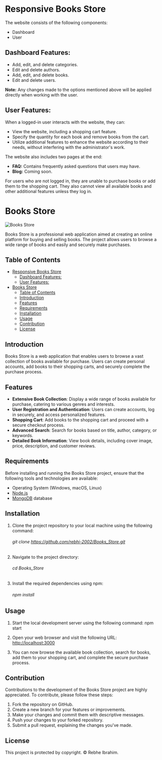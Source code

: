 <!-- # Books Store

![Books Store](https://2u.pw/G0KXeQ)

Books Store is a professional web application aimed at creating an online platform for buying and selling books. The project allows users to browse a wide range of books and easily and securely make purchases.

## Table of Contents

- [Books Store](#books-store)
  - [Table of Contents](#table-of-contents)
  - [Introduction](#introduction)
  - [Features](#features)
  - [Requirements](#requirements)
  - [Installation](#installation)
  - [Usage](#usage)
  - [Contribution](#contribution)
  - [License](#license)

## Introduction

Books Store is a web application that enables users to browse a vast collection of books available for purchase. Users can create personal accounts, add books to their shopping carts, and securely complete the purchase process.

## Features

- **Extensive Book Collection**: Display a wide range of books available for purchase, catering to various genres and interests.
- **User Registration and Authentication**: Users can create accounts, log in securely, and access personalized features.
- **Shopping Cart**: Add books to the shopping cart and proceed with a secure checkout process.
- **Advanced Search**: Search for books based on title, author, category, or keywords.
- **Detailed Book Information**: View book details, including cover image, price, description, and customer reviews.

## Requirements

Before installing and running the Books Store project, ensure that the following tools and technologies are available:

- Operating System (Windows, macOS, Linux)
- [Node.js](https://nodejs.org)
- [MongoDB](https://www.mongodb.com) database

## Installation

1. Clone the project repository to your local machine using the following command:
      ######    git clone https://github.com/rebhi-2002/Books_Store.git

2. Navigate to the project directory:
      ######     cd Books_Store

3. Install the required dependencies using npm:
      ######    npm install

## Usage

1. Start the local development server using the following command: npm start

2. Open your web browser and visit the following URL: [http://localhost:3000](http://localhost:3000)

3. You can now browse the available book collection, search for books, add them to your shopping cart, and complete the secure purchase process.

## Contribution

Contributions to the development of the Books Store project are highly appreciated. To contribute, please follow these steps:

1. Fork the repository on GitHub.
2. Create a new branch for your features or improvements.
3. Make your changes and commit them with descriptive messages.
4. Push your changes to your forked repository.
5. Submit a pull request, explaining the changes you've made.

## License

This project is protected by copyright. © Rebhe Ibrahim. -->

<!-- # Responsive Books Store

The website consists of the following components:

- Dashboard
- User

## Dashboard Features:

- Add, edit, and delete categories.
- Edit and delete authors.
- Add, edit, and delete books.
- Edit and delete users.

**Note:** Any changes made to the options mentioned above will be applied directly when working with the user.

## User Features:

When a logged-in user interacts with the website, they can:

- View the website, including a shopping cart feature.
- Specify the quantity for each book and remove books from the cart.
- Utilize additional features to enhance the website according to their needs, without interfering with the administrator's work.

The website also includes two pages at the end:

- **FAQ:** Contains frequently asked questions that users may have.
- **Blog:** Coming soon.

For users who are not logged in, they are unable to purchase books or add them to the shopping cart. They also cannot view all available books and other additional features unless they log in. -->

# Responsive Books Store

The website consists of the following components:

- Dashboard
- User

## Dashboard Features:

- Add, edit, and delete categories.
- Edit and delete authors.
- Add, edit, and delete books.
- Edit and delete users.

**Note:** Any changes made to the options mentioned above will be applied directly when working with the user.

## User Features:

When a logged-in user interacts with the website, they can:

- View the website, including a shopping cart feature.
- Specify the quantity for each book and remove books from the cart.
- Utilize additional features to enhance the website according to their needs, without interfering with the administrator's work.

The website also includes two pages at the end:

- **FAQ:** Contains frequently asked questions that users may have.
- **Blog:** Coming soon.

For users who are not logged in, they are unable to purchase books or add them to the shopping cart. They also cannot view all available books and other additional features unless they log in.

# Books Store

![Books Store](https://2u.pw/G0KXeQ)

Books Store is a professional web application aimed at creating an online platform for buying and selling books. The project allows users to browse a wide range of books and easily and securely make purchases.

## Table of Contents

- [Responsive Books Store](#responsive-books-store)
  - [Dashboard Features:](#dashboard-features)
  - [User Features:](#user-features)
- [Books Store](#books-store)
  - [Table of Contents](#table-of-contents)
  - [Introduction](#introduction)
  - [Features](#features)
  - [Requirements](#requirements)
  - [Installation](#installation)
  - [Usage](#usage)
  - [Contribution](#contribution)
  - [License](#license)

## Introduction

Books Store is a web application that enables users to browse a vast collection of books available for purchase. Users can create personal accounts, add books to their shopping carts, and securely complete the purchase process.

## Features

- **Extensive Book Collection**: Display a wide range of books available for purchase, catering to various genres and interests.
- **User Registration and Authentication**: Users can create accounts, log in securely, and access personalized features.
- **Shopping Cart**: Add books to the shopping cart and proceed with a secure checkout process.
- **Advanced Search**: Search for books based on title, author, category, or keywords.
- **Detailed Book Information**: View book details, including cover image, price, description, and customer reviews.

## Requirements

Before installing and running the Books Store project, ensure that the following tools and technologies are available:

- Operating System (Windows, macOS, Linux)
- [Node.js](https://nodejs.org)
- [MongoDB](https://www.mongodb.com) database

## Installation

1. Clone the project repository to your local machine using the following command:
      ######    git clone https://github.com/rebhi-2002/Books_Store.git

2. Navigate to the project directory:
      ######     cd Books_Store

3. Install the required dependencies using npm:
      ######    npm install

## Usage

1. Start the local development server using the following command: npm start

2. Open your web browser and visit the following URL: [http://localhost:3000](http://localhost:3000)

3. You can now browse the available book collection, search for books, add them to your shopping cart, and complete the secure purchase process.

## Contribution

Contributions to the development of the Books Store project are highly appreciated. To contribute, please follow these steps:

1. Fork the repository on GitHub.
2. Create a new branch for your features or improvements.
3. Make your changes and commit them with descriptive messages.
4. Push your changes to your forked repository.
5. Submit a pull request, explaining the changes you've made.

## License

This project is protected by copyright. © Rebhe Ibrahim.